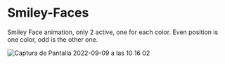 # Smiley-Faces

Smiley Face animation, only 2 active, one for each color. Even position is one color, odd is the other one. 

![Captura de Pantalla 2022-09-09 a las 10 16 02](https://user-images.githubusercontent.com/90968035/189308103-f65bbd92-f7e7-4615-b2c5-0ef3bda18196.jpg)
